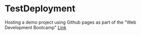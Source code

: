 # TestDeployment
Hosting a demo project using Github pages as part of the "Web Development Bootcamp"
[Link](https://mhassanif.github.io/TestDeployment/)
